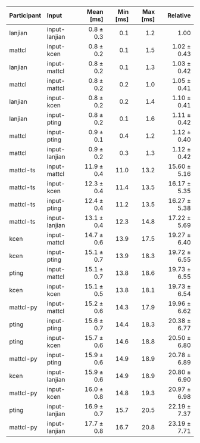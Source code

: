 | Participant | Input | Mean [ms] | Min [ms] | Max [ms] | Relative |
|:---|:---|---:|---:|---:|---:|
| lanjian | input-lanjian | 0.8 ± 0.3 | 0.1 | 1.2 | 1.00 |
| mattcl | input-kcen | 0.8 ± 0.2 | 0.1 | 1.5 | 1.02 ± 0.43 |
| lanjian | input-mattcl | 0.8 ± 0.2 | 0.1 | 1.3 | 1.03 ± 0.42 |
| mattcl | input-mattcl | 0.8 ± 0.2 | 0.2 | 1.0 | 1.05 ± 0.41 |
| lanjian | input-kcen | 0.8 ± 0.2 | 0.2 | 1.4 | 1.10 ± 0.41 |
| lanjian | input-pting | 0.8 ± 0.2 | 0.1 | 1.6 | 1.11 ± 0.42 |
| mattcl | input-pting | 0.9 ± 0.1 | 0.4 | 1.2 | 1.12 ± 0.40 |
| mattcl | input-lanjian | 0.9 ± 0.2 | 0.3 | 1.3 | 1.12 ± 0.42 |
| mattcl-ts | input-mattcl | 11.9 ± 0.4 | 11.0 | 13.2 | 15.60 ± 5.16 |
| mattcl-ts | input-kcen | 12.3 ± 0.4 | 11.4 | 13.5 | 16.17 ± 5.35 |
| mattcl-ts | input-pting | 12.4 ± 0.4 | 11.2 | 13.5 | 16.27 ± 5.38 |
| mattcl-ts | input-lanjian | 13.1 ± 0.4 | 12.3 | 14.8 | 17.22 ± 5.69 |
| kcen | input-mattcl | 14.7 ± 0.6 | 13.9 | 17.5 | 19.27 ± 6.40 |
| kcen | input-pting | 15.1 ± 0.7 | 13.9 | 18.3 | 19.72 ± 6.55 |
| pting | input-mattcl | 15.1 ± 0.7 | 13.8 | 18.6 | 19.73 ± 6.55 |
| kcen | input-kcen | 15.1 ± 0.5 | 13.8 | 18.1 | 19.73 ± 6.54 |
| mattcl-py | input-mattcl | 15.2 ± 0.6 | 14.3 | 17.9 | 19.96 ± 6.62 |
| pting | input-pting | 15.6 ± 0.7 | 14.4 | 18.3 | 20.38 ± 6.77 |
| pting | input-kcen | 15.7 ± 0.6 | 14.6 | 18.8 | 20.50 ± 6.80 |
| mattcl-py | input-pting | 15.9 ± 0.6 | 14.9 | 18.9 | 20.78 ± 6.89 |
| kcen | input-lanjian | 15.9 ± 0.6 | 14.9 | 18.9 | 20.80 ± 6.90 |
| mattcl-py | input-kcen | 16.0 ± 0.8 | 14.8 | 19.3 | 20.97 ± 6.98 |
| pting | input-lanjian | 16.9 ± 0.7 | 15.7 | 20.5 | 22.19 ± 7.37 |
| mattcl-py | input-lanjian | 17.7 ± 0.8 | 16.7 | 20.8 | 23.19 ± 7.71 |

